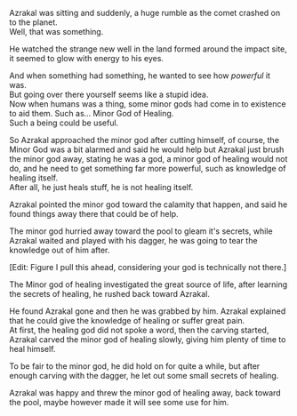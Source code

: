 Azrakal was sitting and suddenly, a huge rumble as the comet crashed on to the planet.  
Well, that was something.  

He watched the strange new well in the land formed around the impact site, it seemed to glow with energy to his eyes.

And when something had something, he wanted to see how *powerful* it was.  
But going over there yourself seems like a stupid idea.  
Now when humans was a thing, some minor gods had come in to existence to aid them. Such as... Minor God of Healing.  
Such a being could be useful.

So Azrakal approached the minor god after cutting himself, of course, the Minor God was a bit alarmed and said he would help but Azrakal just brush the minor god away, stating he was a god, a minor god of healing would not do, and he need to get something far more powerful, such as knowledge of healing itself.  
After all, he just heals stuff, he is not healing itself.

Azrakal pointed the minor god toward the calamity that happen, and said he found things away there that could be of help.

The minor god hurried away toward the pool to gleam it's secrets, while Azrakal waited and played with his dagger, he was going to tear the knowledge out of him after.

[Edit: Figure I pull this ahead, considering your god is technically not there.]

The Minor god of healing investigated the great source of life, after learning the secrets of healing, he rushed back toward Azrakal.  

He found Azrakal gone and then he was grabbed by him. 
Azrakal explained that he could give the knowledge of healing or suffer great pain.  
At first, the healing god did not spoke a word, then the carving started, Azrakal carved the minor god of healing slowly, giving him plenty of time to heal himself.

To be fair to the minor god, he did hold on for quite a while, but after enough carving with the dagger, he let out some small secrets of healing.

Azrakal was happy and threw the minor god of healing away, back toward the pool, maybe however made it will see some use for him.